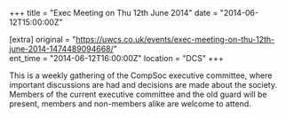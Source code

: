 +++
title = "Exec Meeting on Thu 12th June 2014"
date = "2014-06-12T15:00:00Z"

[extra]
original = "https://uwcs.co.uk/events/exec-meeting-on-thu-12th-june-2014-1474489094668/"    
ent_time = "2014-06-12T16:00:00Z"
location = "DCS"
+++

This is a weekly gathering of the CompSoc executive committee, where important discussions are had and decisions are made about the society. Members of the current executive committee and the old guard will be present, members and non-members alike are welcome to attend.

